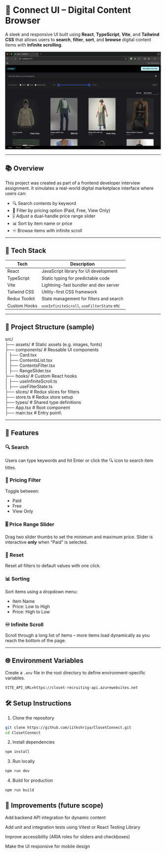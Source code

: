 # 🧵 Connect UI – Digital Content Browser

A sleek and responsive UI built using **React**, **TypeScript**, **Vite**, and **Tailwind CSS** that allows users to **search**, **filter**, **sort**, and **browse** digital content items with **infinite scrolling**.

![Connect UI Preview](./screenshot.png)

---

## 📚 Overview

This project was created as part of a frontend developer interview assignment. It simulates a real-world digital marketplace interface where users can:

- 🔍 Search contents by keyword
- 🧰 Filter by pricing option (Paid, Free, View Only)
- 🎚 Adjust a dual-handle price range slider
- 📊 Sort by item name or price
- ♾ Browse items with infinite scroll

---

## 🚀 Tech Stack

| Tech            | Description                               |
|-----------------|-------------------------------------------|
| React           | JavaScript library for UI development     |
| TypeScript      | Static typing for predictable code        |
| Vite            | Lightning-fast bundler and dev server     |
| Tailwind CSS    | Utility-first CSS framework               |
| Redux Toolkit   | State management for filters and search   |
| Custom Hooks    | `useInfiniteScroll`, `useFilterState` etc |

---

## 📁 Project Structure (sample)

src/\
├── assets/ # Static assets (e.g. images, fonts)\
├── components/ # Reusable UI components\
│    ├── Card.tsx\
│    ├── ContentsList.tsx\
│    ├── ContentsFilter.tsx\
│    ├── RangeSlider.tsx\
├── hooks/ # Custom React hooks\
│    ├── useInfiniteScroll.ts\
│    ├── useFilterState.ts\
├── slices/ # Redux slices for filters\
├── store.ts # Redux store setup\
├── types/ # Shared type definitions\
├── App.tsx # Root component\
├── main.tsx # Entry point\


---

## 🧪 Features

### 🔍 Search
Users can type keywords and hit Enter or click the 🔍 icon to search item titles.

### 🧰 Pricing Filter
Toggle between:
- Paid
- Free
- View Only

### 🎚 Price Range Slider
Drag two slider thumbs to set the minimum and maximum price. Slider is interactive **only** when “Paid” is selected.

### 🧹 Reset
Reset all filters to default values with one click.

### 📊 Sorting
Sort items using a dropdown menu:
- Item Name
- Price: Low to High
- Price: High to Low

### ♾ Infinite Scroll
Scroll through a long list of items – more items load dynamically as you reach the bottom of the page.

---

## 🌐 Environment Variables

Create a `.env` file in the root directory to define environment-specific variables.

```env
VITE_API_URL=https://closet-recruiting-api.azurewebsites.net
```


## 🛠 Setup Instructions

1. Clone the repository
```bash
git clone https://github.com/iitkshriya/ClosetConnect.git
cd ClosetConnect
```

2. Install dependencies
```bash
npm install
```

3. Run locally
```bash
npm run dev
```

4. Build for production
```bash
npm run build
```

## 🧹 Improvements (future scope)

Add backend API integration for dynamic content

Add unit and integration tests using Vitest or React Testing Library

Improve accessibility (ARIA roles for sliders and checkboxes)

Make the UI responsive for mobile design